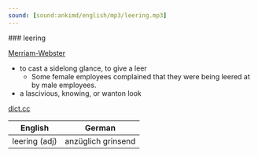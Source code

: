 ```yaml
---
sound: [sound:ankimd/english/mp3/leering.mp3]
---
```


\### leering

[Merriam-Webster](https://www.merriam-webster.com/dictionary/leering)

- to cast a sidelong glance, to give a leer
    - Some female employees complained that they were being leered at by male employees.
- a lascivious, knowing, or wanton look

[dict.cc](https://www.dict.cc/leering)

| English        | German       |
| -------------- | ------------ |
| leering (adj) | anzüglich grinsend |
